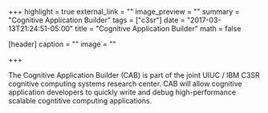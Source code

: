 +++
highlight = true
external_link = ""
image_preview = ""
summary = "Cognitive Application Builder"
tags = ["c3sr"]
date = "2017-03-13T21:24:51-05:00"
title = "Cognitive Application Builder"
math = false

[header]
  caption = ""
  image = ""

+++

The Cognitive Application Builder (CAB) is part of the joint UIUC / IBM C3SR cognitive computing systems research center. CAB will allow cognitive application developers to quickly write and debug high-performance scalable cogntitive computing applications.